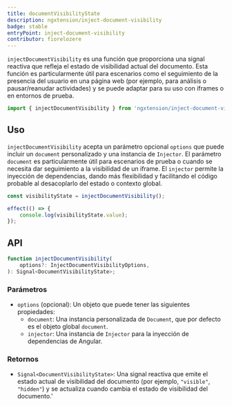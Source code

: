 ```yaml
---
title: documentVisibilityState
description: ngxtension/inject-document-visibility
badge: stable
entryPoint: inject-document-visibility
contributor: fiorelozere
---
```


`injectDocumentVisibility` es una función que proporciona una signal reactiva que refleja el estado de visibilidad actual del documento. Esta función es particularmente útil para escenarios como el seguimiento de la presencia del usuario en una página web (por ejemplo, para análisis o pausar/reanudar actividades) y se puede adaptar para su uso con iframes o en entornos de prueba.

```ts
import { injectDocumentVisibility } from 'ngxtension/inject-document-visibility';
```

## Uso

`injectDocumentVisibility` acepta un parámetro opcional `options` que puede incluir un `document` personalizado y una instancia de `Injector`. El parámetro `document` es particularmente útil para escenarios de prueba o cuando se necesita dar seguimiento a la visibilidad de un iframe. El `injector` permite la inyección de dependencias, dando más flexibilidad y facilitando el código probable al desacoplarlo del estado o contexto global.

```ts
const visibilityState = injectDocumentVisibility();

effect(() => {
	console.log(visibilityState.value);
});
```

## API

```ts
function injectDocumentVisibility(
	options?: InjectDocumentVisibilityOptions,
): Signal<DocumentVisibilityState>;
```

### Parámetros

- `options` (opcional): Un objeto que puede tener las siguientes propiedades:
  - `document`: Una instancia personalizada de `Document`, que por defecto es el objeto global `document`.
  - `injector`: Una instancia de `Injector` para la inyección de dependencias de Angular.

### Retornos

- `Signal<DocumentVisibilityState>`: Una signal reactiva que emite el estado actual de visibilidad del documento (por ejemplo, `"visible"`, `"hidden"`) y se actualiza cuando cambia el estado de visibilidad del documento.'
